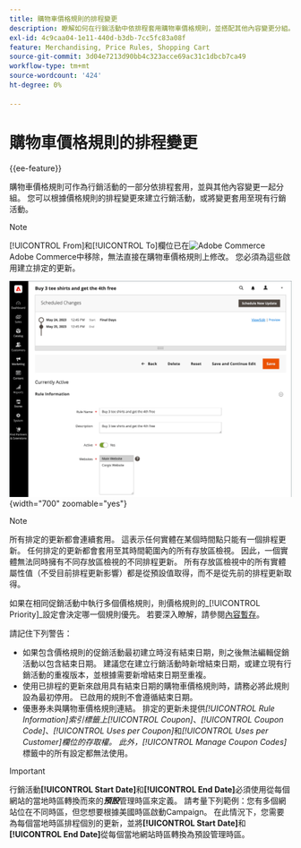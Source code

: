 ```yaml
---
title: 購物車價格規則的排程變更
description: 瞭解如何在行銷活動中依排程套用購物車價格規則，並搭配其他內容變更分組。
exl-id: 4c9caa04-1e11-440d-b3db-7cc5fc83a08f
feature: Merchandising, Price Rules, Shopping Cart
source-git-commit: 3d04e7213d90bb4c323acce69ac31c1dbcb7ca49
workflow-type: tm+mt
source-wordcount: '424'
ht-degree: 0%

---
```


# 購物車價格規則的排程變更

{{ee-feature}}

購物車價格規則可作為行銷活動的一部分依排程套用，並與其他內容變更一起分組。 您可以根據價格規則的排程變更來建立行銷活動，或將變更套用至現有行銷活動。

>[!NOTE]
>
>[!UICONTROL From]和[!UICONTROL To]欄位已在![Adobe Commerce](../assets/adobe-logo.svg) Adobe Commerce中移除，無法直接在購物車價格規則上修改。 您必須為這些啟用建立排定的更新。

![購物車價格規則 — 排程變更](./assets/content-staging-price-rules-cart-scheduled-changes.png){width="700" zoomable="yes"}

>[!NOTE]
>
>所有排定的更新都會連續套用。 這表示任何實體在某個時間點只能有一個排程更新。 任何排定的更新都會套用至其時間範圍內的所有存放區檢視。 因此，一個實體無法同時擁有不同存放區檢視的不同排程更新。 所有存放區檢視中的所有實體屬性值（不受目前排程更新影響）都是從預設值取得，而不是從先前的排程更新取得。

如果在相同促銷活動中執行多個價格規則，則價格規則的&#x200B;_[!UICONTROL Priority]_設定會決定哪一個規則優先。 若要深入瞭解，請參閱[內容暫存](../content-design/content-staging.md)。

請記住下列警告：

- 如果包含價格規則的促銷活動最初建立時沒有結束日期，則之後無法編輯促銷活動以包含結束日期。 建議您在建立行銷活動時新增結束日期，或建立現有行銷活動的重複版本，並根據需要新增結束日期至重複。
- 使用已排程的更新來啟用具有結束日期的購物車價格規則時，請務必將此規則設為最初停用。 已啟用的規則不會遵循結束日期。
- 優惠券未與購物車價格規則連結。 排定的更新未提供&#x200B;_[!UICONTROL Rule Information]_索引標籤上_[!UICONTROL Coupon]_、_[!UICONTROL Coupon Code]_、_[!UICONTROL Uses per Coupon]_&#x200B;和&#x200B;_[!UICONTROL Uses per Customer]_欄位的存取權。 此外，_[!UICONTROL Manage Coupon Codes]_&#x200B;標籤中的所有設定都無法使用。

>[!IMPORTANT]
>
>行銷活動&#x200B;**[!UICONTROL Start Date]**&#x200B;和&#x200B;**[!UICONTROL End Date]**&#x200B;必須使用從每個網站的當地時區轉換而來的&#x200B;**_預設_**&#x200B;管理時區來定義。 請考量下列範例：您有多個網站位在不同時區，但您想要根據美國時區啟動Campaign。 在此情況下，您需要為每個當地時區排程個別的更新，並將&#x200B;**[!UICONTROL Start Date]**&#x200B;和&#x200B;**[!UICONTROL End Date]**&#x200B;從每個當地網站時區轉換為預設管理時區。
